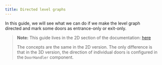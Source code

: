 ```yaml
---
title: Directed level graphs
---
```


In this guide, we will see what we can do if we make the level graph directed and mark some doors as entrance-only or exit-only.

> **Note:** This guide lives in the 2D section of the documentation: [here](../../guides/directed-level-graphs.md)
>
> The concepts are the same in the 2D version. The only difference is that in the 3D version, the direction of individual doors is configured in the `DoorHandler` component.